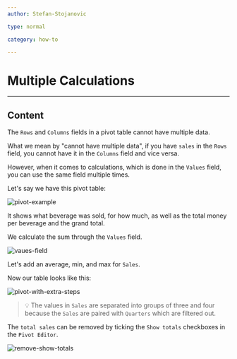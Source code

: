 ```yaml
---
author: Stefan-Stojanovic

type: normal

category: how-to

---
```


# Multiple Calculations

---
## Content

The `Rows` and `Columns` fields in a pivot table cannot have multiple data. 

What we mean by "cannot have multiple data", if you have `sales` in the `Rows` field, you cannot have it in the `Columns` field and vice versa.

However, when it comes to calculations, which is done in the `Values` field, you can use the same field multiple times.

Let's say we have this pivot table:

![pivot-example](https://img.enkipro.com/f052ac1d6acf799bb9968e03e59d7c3e.png)

It shows what beverage was sold, for how much, as well as the total money per beverage and the grand total.

We calculate the sum through the `Values` field.

![vaues-field](https://img.enkipro.com/94758d4d7aa0282706524098c9e94285.png)

Let's add an average, min, and max for `Sales`.

Now our table looks like this:

![pivot-with-extra-steps](https://img.enkipro.com/ac105e7d7306bbdbb0feb3f47b6d2684.png)

>💡 The values in `Sales` are separated into groups of three and four because the `Sales` are paired with `Quarters` which are filtered out.

The `total sales` can be removed by ticking the `Show totals` checkboxes in the `Pivot Editor`.

![remove-show-totals](https://img.enkipro.com/a05db513f475d7a30bc2c8fbb569695c.png)